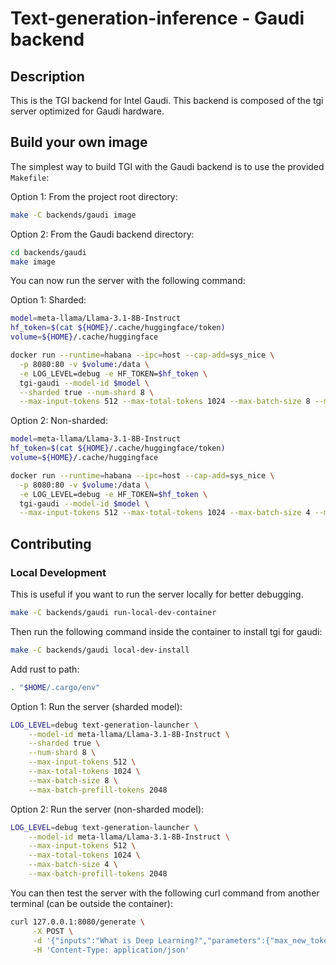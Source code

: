 # Text-generation-inference - Gaudi backend

## Description

This is the TGI backend for Intel Gaudi. This backend is composed of the tgi server optimized for Gaudi hardware.

## Build your own image

The simplest way to build TGI with the Gaudi backend is to use the provided `Makefile`:

Option 1: From the project root directory:
```bash
make -C backends/gaudi image
```

Option 2: From the Gaudi backend directory:
```bash
cd backends/gaudi
make image
```

You can now run the server with the following command:

Option 1: Sharded:
```bash
model=meta-llama/Llama-3.1-8B-Instruct
hf_token=$(cat ${HOME}/.cache/huggingface/token)
volume=${HOME}/.cache/huggingface

docker run --runtime=habana --ipc=host --cap-add=sys_nice \
  -p 8080:80 -v $volume:/data \
  -e LOG_LEVEL=debug -e HF_TOKEN=$hf_token \
  tgi-gaudi --model-id $model \
  --sharded true --num-shard 8 \
  --max-input-tokens 512 --max-total-tokens 1024 --max-batch-size 8 --max-batch-prefill-tokens 2048
```

Option 2: Non-sharded:
```bash
model=meta-llama/Llama-3.1-8B-Instruct
hf_token=$(cat ${HOME}/.cache/huggingface/token)
volume=${HOME}/.cache/huggingface

docker run --runtime=habana --ipc=host --cap-add=sys_nice \
  -p 8080:80 -v $volume:/data \
  -e LOG_LEVEL=debug -e HF_TOKEN=$hf_token \
  tgi-gaudi --model-id $model \
  --max-input-tokens 512 --max-total-tokens 1024 --max-batch-size 4 --max-batch-prefill-tokens 2048
```

## Contributing

### Local Development

This is useful if you want to run the server locally for better debugging.
```bash
make -C backends/gaudi run-local-dev-container
```

Then run the following command inside the container to install tgi for gaudi:
```bash
make -C backends/gaudi local-dev-install
```

Add rust to path:
```bash
. "$HOME/.cargo/env"
```

Option 1: Run the server (sharded model):
```bash
LOG_LEVEL=debug text-generation-launcher \
    --model-id meta-llama/Llama-3.1-8B-Instruct \
    --sharded true \
    --num-shard 8 \
    --max-input-tokens 512 \
    --max-total-tokens 1024 \
    --max-batch-size 8 \
    --max-batch-prefill-tokens 2048
```

Option 2: Run the server (non-sharded model):
```bash
LOG_LEVEL=debug text-generation-launcher \
    --model-id meta-llama/Llama-3.1-8B-Instruct \
    --max-input-tokens 512 \
    --max-total-tokens 1024 \
    --max-batch-size 4 \
    --max-batch-prefill-tokens 2048
```

You can then test the server with the following curl command from another terminal (can be outside the container):
```bash
curl 127.0.0.1:8080/generate \
     -X POST \
     -d '{"inputs":"What is Deep Learning?","parameters":{"max_new_tokens":20}}' \
     -H 'Content-Type: application/json'
```

